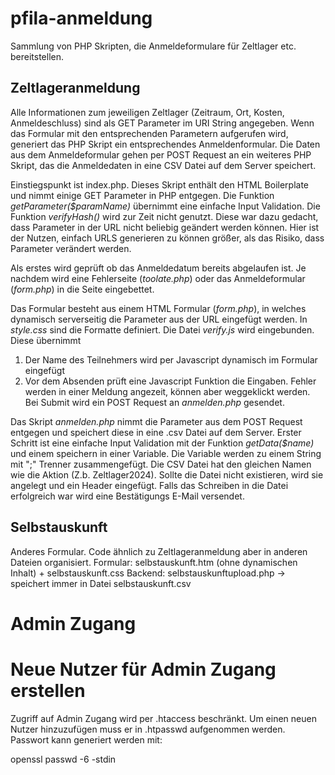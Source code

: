 # pfila-anmeldung
Sammlung von PHP Skripten, die Anmeldeformulare für Zeltlager etc. bereitstellen.


## Zeltlageranmeldung
Alle Informationen zum jeweiligen Zeltlager (Zeitraum, Ort, Kosten, Anmeldeschluss) sind als GET Parameter im URI String angegeben. Wenn das Formular mit den entsprechenden Parametern aufgerufen wird, generiert das PHP Skript ein entsprechendes Anmeldenformular.
Die Daten aus dem Anmeldeformular gehen per POST Request an ein weiteres PHP Skript, das die Anmeldedaten in eine CSV Datei auf dem Server speichert.

Einstiegspunkt ist index.php. Dieses Skript enthält den HTML Boilerplate und nimmt einige GET Parameter in PHP entgegen. Die Funktion _getParameter($paramName)_ übernimmt eine einfache Input Validation.
Die Funktion _verifyHash()_ wird zur Zeit nicht genutzt. Diese war dazu gedacht, dass Parameter in der URL nicht beliebig geändert werden können. Hier ist der Nutzen, einfach URLS generieren zu können größer, als das Risiko, dass Parameter verändert werden.

Als erstes wird geprüft ob das Anmeldedatum bereits abgelaufen ist. Je nachdem wird eine Fehlerseite (_toolate.php_) oder das Anmeldeformular (_form.php_) in die Seite eingebettet.

Das Formular besteht aus einem HTML Formular (_form.php_), in welches dynamisch serverseitig die Parameter aus der URL eingefügt werden. In _style.css_ sind die Formatte definiert. Die Datei _verify.js_ wird eingebunden. Diese übernimmt
1. Der Name des Teilnehmers wird per Javascript dynamisch im Formular eingefügt
2. Vor dem Absenden prüft eine Javascript Funktion die Eingaben. Fehler werden in einer Meldung angezeit, können aber weggeklickt werden. Bei Submit wird ein POST Request an _anmelden.php_ gesendet.

Das Skript _anmelden.php_ nimmt die Parameter aus dem POST Request entgegen und speichert diese in eine .csv Datei auf dem Server.
Erster Schritt ist eine einfache Input Validation mit der Funktion _getData($name)_ und einem speichern in einer Variable. Die Variable werden zu einem String mit ";" Trenner zusammengefügt. Die CSV Datei hat den gleichen Namen wie die Aktion (Z.b. Zeltlager2024). Sollte die Datei nicht existieren, wird sie angelegt und ein Header eingefügt. Falls das Schreiben in die Datei erfolgreich war wird eine Bestätigungs E-Mail versendet.

## Selbstauskunft
Anderes Formular. Code ähnlich zu Zeltlageranmeldung aber in anderen Dateien organisiert.
Formular: selbstauskunft.htm (ohne dynamischen Inhalt) + selbstauskunft.css
Backend: selbstauskunftupload.php -> speichert immer in Datei selbstauskunft.csv


# Admin Zugang

# Neue Nutzer für Admin Zugang erstellen
Zugriff auf Admin Zugang wird per .htaccess beschränkt. Um einen neuen Nutzer hinzuzufügen muss er in .htpasswd aufgenommen werden. Passwort kann generiert werden mit:

openssl passwd -6 -stdin